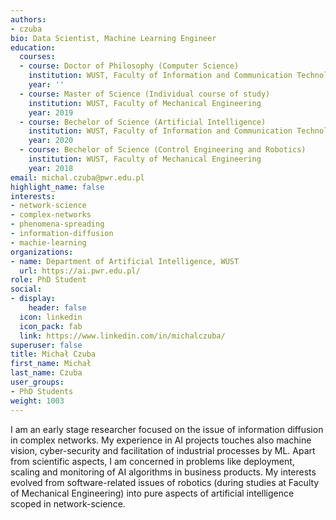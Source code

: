 ```yaml
---
authors:
- czuba
bio: Data Scientist, Machine Learning Engineer
education:
  courses:
  - course: Doctor of Philosophy (Computer Science)
    institution: WUST, Faculty of Information and Communication Technology
    year: ''
  - course: Master of Science (Individual course of study)
    institution: WUST, Faculty of Mechanical Engineering
    year: 2019
  - course: Bechelor of Science (Artificial Intelligence)
    institution: WUST, Faculty of Information and Communication Technology
    year: 2020
  - course: Bechelor of Science (Control Engineering and Robotics)
    institution: WUST, Faculty of Mechanical Engineering
    year: 2018
email: michal.czuba@pwr.edu.pl
highlight_name: false
interests:
- network-science
- complex-networks
- phenomena-spreading
- information-diffusion
- machie-learning
organizations:
- name: Department of Artificial Intelligence, WUST
  url: https://ai.pwr.edu.pl/
role: PhD Student
social:
- display:
    header: false
  icon: linkedin
  icon_pack: fab
  link: https://www.linkedin.com/in/michalczuba/
superuser: false
title: Michał Czuba
first_name: Michał
last_name: Czuba
user_groups:
- PhD Students
weight: 1003
---
```

I am an early stage researcher focused on the issue of information diffusion in complex networks. My experience in AI projects touches also machine vision, cyber-security and facilitation of industrial processes by ML. Apart from scientific aspects, I am concerned in problems like deployment, scaling and monitoring of AI algorithms in business products. My interests evolved from software-related issues of robotics (during studies at Faculty of Mechanical Engineering) into pure aspects of artificial intelligence scoped in network-science.

